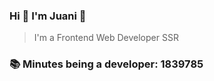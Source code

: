 ### Hi 👋 I&#39;m Juani 🦁

> I&#39;m a Frontend Web Developer SSR

### 📚 Minutes being a developer: 1839785
